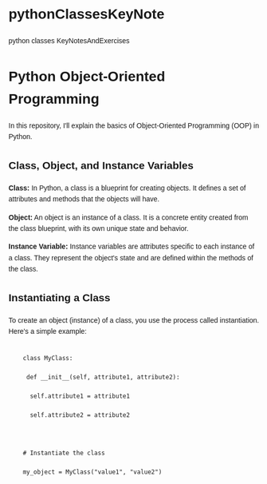 # pythonClassesKeyNote
python classes KeyNotesAndExercises

<!DOCTYPE html>
<html lang="en">
<head>
  <meta charset="UTF-8">
  <meta name="viewport" content="width=device-width, initial-scale=1.0">
  <title>Python Object-Oriented Programming</title>
  <style>
    body {
      font-family: Arial, sans-serif;
      line-height: 1.6;
      margin: 20px;
    }

    h1, h2, h3 {
      color: #333;
    }
  </style>
</head>
<body>

  <h1>Python Object-Oriented Programming</h1>

  <p>
    In this repository, I'll explain the basics of Object-Oriented Programming (OOP) in Python.
  </p>

  <h2>Class, Object, and Instance Variables</h2>

  <p>
    <strong>Class:</strong> In Python, a class is a blueprint for creating objects. It defines a set of attributes and methods that the objects will have.
  </p>

  <p>
    <strong>Object:</strong> An object is an instance of a class. It is a concrete entity created from the class blueprint, with its own unique state and behavior.
  </p>

  <p>
    <strong>Instance Variable:</strong> Instance variables are attributes specific to each instance of a class. They represent the object's state and are defined within the methods of the class.
  </p>

  <h2>Instantiating a Class</h2>

  <p>
    To create an object (instance) of a class, you use the process called instantiation. Here's a simple example:
  </p>

  <code>
    class MyClass:<br>
    &emsp;def __init__(self, attribute1, attribute2):<br>
    &emsp;&emsp;self.attribute1 = attribute1<br>
    &emsp;&emsp;self.attribute2 = attribute2<br>
    <br>
    # Instantiate the class<br>
    my_object = MyClass("value1", "value2")
  </code>

</body>
</html>

